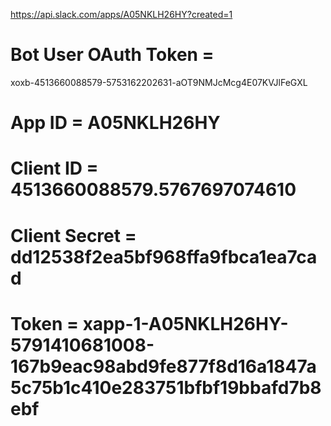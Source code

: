 https://api.slack.com/apps/A05NKLH26HY?created=1

# Bot User OAuth Token =

xoxb-4513660088579-5753162202631-aOT9NMJcMcg4E07KVJlFeGXL

# App ID = A05NKLH26HY

# Client ID = 4513660088579.5767697074610

# Client Secret = dd12538f2ea5bf968ffa9fbca1ea7cad

# Token = xapp-1-A05NKLH26HY-5791410681008-167b9eac98abd9fe877f8d16a1847a5c75b1c410e283751bfbf19bbafd7b8ebf
